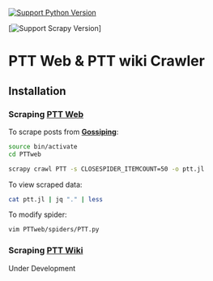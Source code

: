 [![Support Python Version](https://img.shields.io/badge/Python-3-blue.svg)](https://www.python.org/)

[![Support Scrapy Version](https://img.shields.io/badge/scrapy-1.5.1-green.svg)]

# PTT Web & PTT wiki Crawler


## Installation

### Scraping [PTT Web](https://www.ptt.cc/bbs/)

To scrape posts from **[Gossiping](https://www.ptt.cc/bbs/Gossiping/)**:
```bash
source bin/activate
cd PTTweb

scrapy crawl PTT -s CLOSESPIDER_ITEMCOUNT=50 -o ptt.jl
```

To view scraped data:
```bash
cat ptt.jl | jq "." | less
```

To modify spider:
```bash
vim PTTweb/spiders/PTT.py
```


### Scraping [PTT Wiki](http://zh.pttpedia.wikia.com/wiki/)

Under Development



